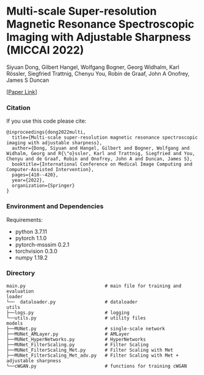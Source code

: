 # Multi-scale Super-resolution Magnetic Resonance Spectroscopic Imaging with Adjustable Sharpness (MICCAI 2022)

Siyuan Dong, Gilbert Hangel, Wolfgang Bogner, Georg Widhalm, Karl Rössler, Siegfried Trattnig, Chenyu You, Robin de Graaf, John A Onofrey, James S Duncan

[[Paper Link](https://link.springer.com/chapter/10.1007/978-3-031-16446-0_39)]

### Citation
If you use this code please cite:

    @inproceedings{dong2022multi,
      title={Multi-scale super-resolution magnetic resonance spectroscopic imaging with adjustable sharpness},
      author={Dong, Siyuan and Hangel, Gilbert and Bogner, Wolfgang and Widhalm, Georg and R{\"o}ssler, Karl and Trattnig, Siegfried and You, Chenyu and de Graaf, Robin and Onofrey, John A and Duncan, James S},
      booktitle={International Conference on Medical Image Computing and Computer-Assisted Intervention},
      pages={410--420},
      year={2022},
      organization={Springer}
    }
   
### Environment and Dependencies
 Requirements:
 * python 3.7.11
 * pytorch 1.1.0
 * pytorch-msssim 0.2.1
 * torchvision 0.3.0
 * numpy 1.19.2

### Directory
    main.py                             # main file for training and evaluation
    loader
    └──  dataloader.py                  # dataloader
    utils
    ├──logs.py                          # logging
    └──utils.py                         # utility files
    models
    ├──MUNet.py                         # single-scale network
    ├──MUNet_AMLayer.py                 # AMLayer
    ├──MUNet_HyperNetworks.py           # HyperNetworks
    ├──MUNet_FilterScaling.py           # Filter Scaling
    ├──MUNet_FilterScaling_Met.py       # Filter Scaling with Met
    ├──MUNet_FilterScaling_Met_adv.py   # Filter Scaling with Met + adjustable sharpness
    └──cWGAN.py                         # functions for training cWGAN

